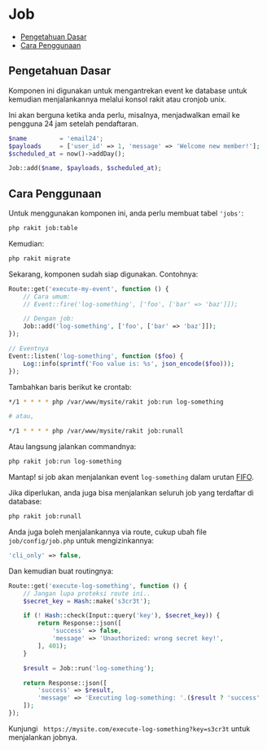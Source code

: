 # Job

<!-- MarkdownTOC autolink="true" autoanchor="true" levels="2,3" bracket="round" lowercase="only_ascii" -->

-   [Pengetahuan Dasar](#pengetahuan-dasar)
-   [Cara Penggunaan](#cara-penggunaan)

<!-- /MarkdownTOC -->

<a id="pengetahuan-dasar"></a>

## Pengetahuan Dasar

Komponen ini digunakan untuk mengantrekan event ke database untuk kemudian
menjalankannya melalui konsol rakit atau cronjob unix.

Ini akan berguna ketika anda perlu, misalnya, menjadwalkan email ke pengguna 24 jam setelah pendaftaran.

```php
$name         = 'email24';
$payloads     = ['user_id' => 1, 'message' => 'Welcome new member!'];
$scheduled_at = now()->addDay();

Job::add($name, $payloads, $scheduled_at);
```

<a id="cara-penggunaan"></a>

## Cara Penggunaan

Untuk menggunakan komponen ini, anda perlu membuat tabel `'jobs'`:

```bash
php rakit job:table
```

Kemudian:

```bash
php rakit migrate
```

Sekarang, komponen sudah siap digunakan. Contohnya:

```php
Route::get('execute-my-event', function () {
    // Cara umum:
    // Event::fire('log-something', ['foo', ['bar' => 'baz']]);

    // Dengan job:
    Job::add('log-something', ['foo', ['bar' => 'baz']]);
});

// Eventnya
Event::listen('log-something', function ($foo) {
    Log::info(sprintf('Foo value is: %s', json_encode($foo)));
});
```

Tambahkan baris berikut ke crontab:

```bash
*/1 * * * * php /var/www/mysite/rakit job:run log-something

# atau,

*/1 * * * * php /var/www/mysite/rakit job:runall
```

Atau langsung jalankan commandnya:

```bash
php rakit job:run log-something
```

Mantap! si job akan menjalankan event `log-something` dalam urutan [FIFO](http://en.wikipedia.org/wiki/FIFO).

Jika diperlukan, anda juga bisa menjalankan seluruh job yang terdaftar di database:

```bash
php rakit job:runall
```

Anda juga boleh menjalankannya via route, cukup ubah file `job/config/job.php` untuk mengizinkannya:

```php
'cli_only' => false,
```

Dan kemudian buat routingnya:

```php
Route::get('execute-log-something', function () {
    // Jangan lupa proteksi route ini..
    $secret_key = Hash::make('s3cr3t');

    if (! Hash::check(Input::query('key'), $secret_key)) {
        return Response::json([
            'success' => false,
            'message' => 'Unauthorized: wrong secret key!',
        ], 401);
    }

    $result = Job::run('log-something');

    return Response::json([
        'success' => $result,
        'message' => 'Executing log-something: '.($result ? 'success' : 'failed'),
    ]);
});
```

Kunjungi ` https://mysite.com/execute-log-something?key=s3cr3t` untuk menjalankan jobnya.
